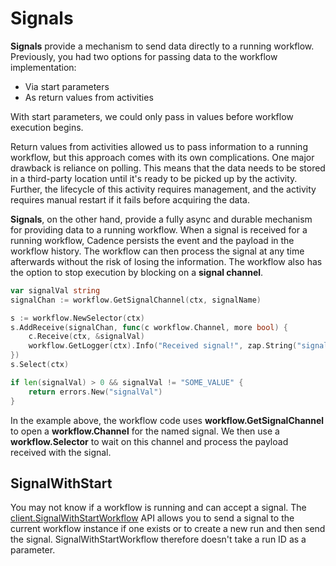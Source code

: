 
# Signals

**Signals** provide a mechanism to send data directly to a running workflow. Previously, you had 
two options for passing data to the workflow implementation:

* Via start parameters
* As return values from activities

With start parameters, we could only pass in values before workflow execution begins.

Return values from activities allowed us to pass information to a running workflow, but this 
approach comes with its own complications. One major drawback is reliance on polling. This means 
that the data needs to be stored in a third-party location until it's ready to be picked up by 
the activity. Further, the lifecycle of this activity requires management, and the activity 
requires manual restart if it fails before acquiring the data.

**Signals**, on the other hand, provide a fully async and durable mechanism for providing data to
a running workflow. When a signal is received for a running workflow, Cadence persists the event 
and the payload in the workflow history. The workflow can then process the signal at any time 
afterwards without the risk of losing the information. The workflow also has the option to stop 
execution by blocking on a **signal channel**.

```go
var signalVal string
signalChan := workflow.GetSignalChannel(ctx, signalName)

s := workflow.NewSelector(ctx)
s.AddReceive(signalChan, func(c workflow.Channel, more bool) {
    c.Receive(ctx, &signalVal)
    workflow.GetLogger(ctx).Info("Received signal!", zap.String("signal", signalName), zap.String("value", signalVal))
})
s.Select(ctx)

if len(signalVal) > 0 && signalVal != "SOME_VALUE" {
    return errors.New("signalVal")
}
```

In the example above, the workflow code uses **workflow.GetSignalChannel** to open a 
**workflow.Channel** for the named signal. We then use a **workflow.Selector** to wait on this 
channel and process the payload received with the signal.

## SignalWithStart

You may not know if a workflow is running and can accept a signal. The 
[client.SignalWithStartWorkflow](https://godoc.org/go.uber.org/cadence/client#Client) API 
allows you to send a signal to the current workflow instance if one exists or to create a new 
run and then send the signal. SignalWithStartWorkflow therefore doesn't take a run ID as a 
parameter.
